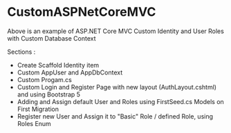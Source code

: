 # CustomASPNetCoreMVC

Above is an example of ASP.NET Core MVC Custom Identity and User Roles with Custom Database Context

Sections :
- Create Scaffold Identity item
- Custom AppUser and AppDbContext
- Custom Progam.cs
- Custom Login and Register Page with new layout (AuthLayout.cshtml) and using Bootstrap 5
- Adding and Assign default User and Roles using FirstSeed.cs Models on First Migration
- Register new User and Assign it to "Basic" Role / defined Role, using Roles Enum
